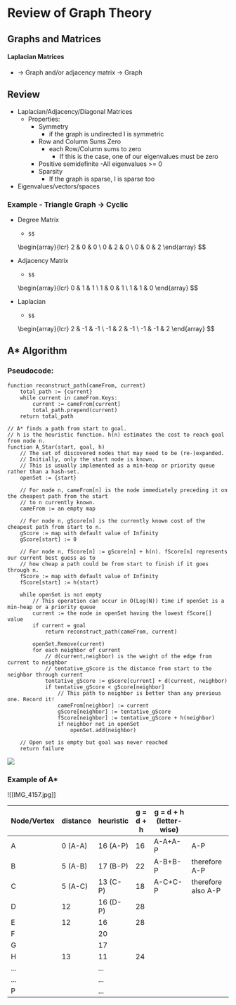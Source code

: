 # Review of Graph Theory
## Graphs and Matrices

#### Laplacian Matrices 
- -> Graph and/or adjacency matrix -> Graph

## Review

- Laplacian/Adjacency/Diagonal Matrices
	- Properties:
		- Symmetry 
			- if the graph is undirected I is symmetric
		- Row and Column Sums Zero
			- each Row/Column sums to zero 
				- If this is the case, one of our eigenvalues must be zero
		- Positive semidefinite
			-All eigenvalues >= 0
		- Sparsity
			- If the graph is sparse, I is sparse too
- Eigenvalues/vectors/spaces
### Example - Triangle Graph -> Cyclic
- Degree Matrix
	-     $$
    \begin{array}{lcr}
    2 & 0 & 0 \\
    0 & 2 & 0 \\
    0 & 0 & 2
    \end{array}
    $$

- Adjacency Matrix
	-     $$
    \begin{array}{lcr}
    0 & 1 & 1 \\
    1 & 0 & 1 \\
    1 & 1 & 0
    \end{array}
    $$

- Laplacian
	-     $$
    \begin{array}{lcr}
    2 & -1 & -1 \\
    -1 & 2 & -1 \\
    -1 & -1 & 2
    \end{array}
    $$

## A* Algorithm
### Pseudocode:

~~~
function reconstruct_path(cameFrom, current)
    total_path := {current}
    while current in cameFrom.Keys:
        current := cameFrom[current]
        total_path.prepend(current)
    return total_path

// A* finds a path from start to goal.
// h is the heuristic function. h(n) estimates the cost to reach goal from node n.
function A_Star(start, goal, h)
    // The set of discovered nodes that may need to be (re-)expanded.
    // Initially, only the start node is known.
    // This is usually implemented as a min-heap or priority queue rather than a hash-set.
    openSet := {start}

    // For node n, cameFrom[n] is the node immediately preceding it on the cheapest path from the start
    // to n currently known.
    cameFrom := an empty map

    // For node n, gScore[n] is the currently known cost of the cheapest path from start to n.
    gScore := map with default value of Infinity
    gScore[start] := 0

    // For node n, fScore[n] := gScore[n] + h(n). fScore[n] represents our current best guess as to
    // how cheap a path could be from start to finish if it goes through n.
    fScore := map with default value of Infinity
    fScore[start] := h(start)

    while openSet is not empty
        // This operation can occur in O(Log(N)) time if openSet is a min-heap or a priority queue
        current := the node in openSet having the lowest fScore[] value
        if current = goal
            return reconstruct_path(cameFrom, current)

        openSet.Remove(current)
        for each neighbor of current
            // d(current,neighbor) is the weight of the edge from current to neighbor
            // tentative_gScore is the distance from start to the neighbor through current
            tentative_gScore := gScore[current] + d(current, neighbor)
            if tentative_gScore < gScore[neighbor]
                // This path to neighbor is better than any previous one. Record it!
                cameFrom[neighbor] := current
                gScore[neighbor] := tentative_gScore
                fScore[neighbor] := tentative_gScore + h(neighbor)
                if neighbor not in openSet
                    openSet.add(neighbor)

    // Open set is empty but goal was never reached
    return failure
~~~

![](https://upload.wikimedia.org/wikipedia/commons/9/98/AstarExampleEn.gif)

### Example of A*
![[IMG_4157.jpg]]

| Node/Vertex | distance | heuristic | g = d + h | g = d + h (letter-wise) |                    |
| ----------- | -------- | --------- | --------- | ----------------------- | ------------------ |
| A           | 0 (A-A)  | 16 (A-P)  | 16        | A-A+A-P                 | A-P                |
| B           | 5 (A-B)  | 17 (B-P)  | 22        | A-B+B-P                 | therefore A-P      |
| C           | 5 (A-C)  | 13 (C-P)  | 18        | A-C+C-P                 | therefore also A-P |
| D           | 12       | 16 (D-P)  | 28        |                         |                    |
| E           | 12       | 16        | 28        |                         |                    |
| F           |          | 20        |           |                         |                    |
| G           |          | 17        |           |                         |                    |
| H           | 13       | 11        | 24        |                         |                    |
| ...         |          | ...       |           |                         |                    |
| ...         |          | ...       |           |                         |                    |
| P           |          | ...       |           |                         |                    |
